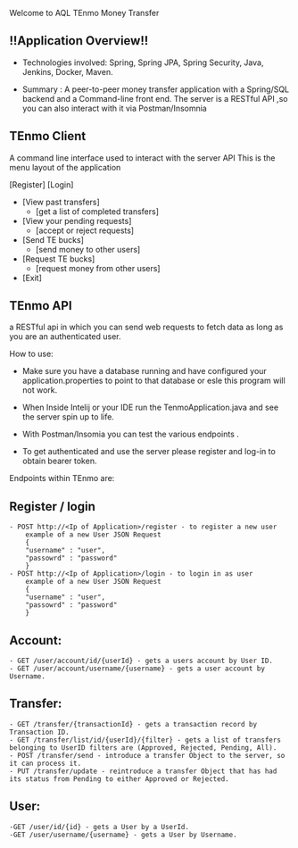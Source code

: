 Welcome to AQL TEnmo Money Transfer


## !!Application Overview!!
 - Technologies involved: Spring, Spring JPA, Spring Security, Java, Jenkins, Docker, Maven.
 
 - Summary : A peer-to-peer money transfer application with a Spring/SQL backend and a Command-line front end.
 The server is a RESTful API ,so you can also interact with it via Postman/Insomnia
 

## TEnmo Client
A command line interface used to interact with the server API 
This is the menu layout of the application

[Register]
[Login]
 - [View past transfers]
    - [get a list of completed transfers]
 - [View your pending requests]
    - [accept or reject requests]
 - [Send TE bucks]
    - [send money to other users]
 - [Request TE bucks]
    - [request money from other users]
 - [Exit]






## TEnmo API 
a RESTful api in which you can send web requests to fetch data as long as you are an authenticated user.

How to use:
- Make sure you have a database running and have configured your application.properties to point to that database or esle
this program will not work.

- When Inside Intelij or your IDE run the TenmoApplication.java and see the server spin up to life.
- With Postman/Insomia you can test the various endpoints .

- To get authenticated and use the server
please register and log-in to obtain bearer token.



Endpoints within TEnmo are:

## Register / login
    - POST http://<Ip of Application>/register - to register a new user
        example of a new User JSON Request
        {
        "username" : "user",
        "passowrd" : "password"
        }
    - POST http://<Ip of Application>/login - to login in as user
        example of a new User JSON Request
        {
        "username" : "user",
        "passowrd" : "password"
        }     


 ## Account:
    - GET /user/account/id/{userId} - gets a users account by User ID.
    - GET /user/account/username/{username} - gets a user account by Username.

 ## Transfer:
    - GET /transfer/{transactionId} - gets a transaction record by Transaction ID.
    - GET /transfer/list/id/{userId}/{filter} - gets a list of transfers belonging to UserID filters are (Approved, Rejected, Pending, All).
    - POST /transfer/send - introduce a transfer Object to the server, so it can process it.
    - PUT /transfer/update - reintroduce a transfer Object that has had its status from Pending to either Approved or Rejected.

 ## User: 
    -GET /user/id/{id} - gets a User by a UserId.
    -GET /user/username/{username} - gets a User by Username.